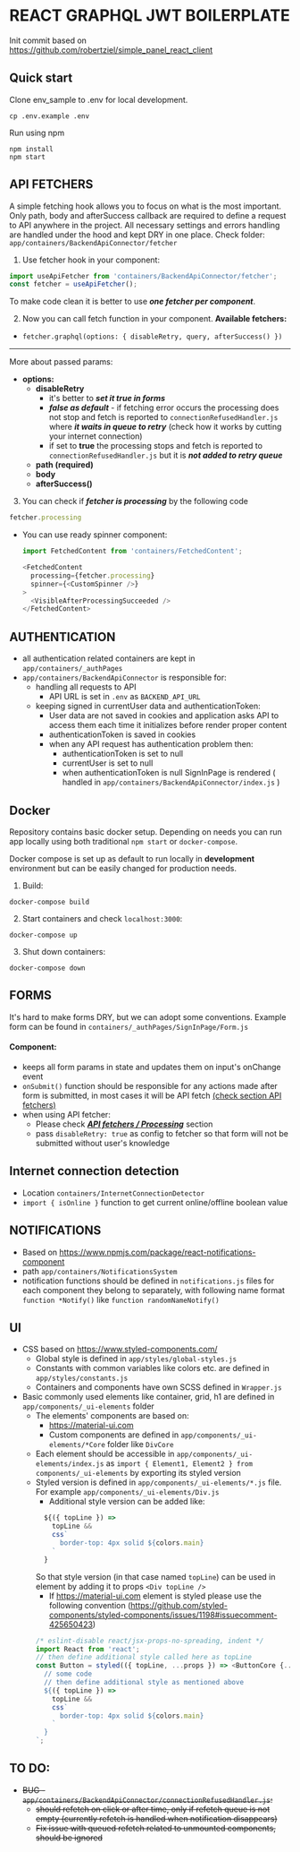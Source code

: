 # REACT GRAPHQL JWT BOILERPLATE

Init commit based on https://github.com/robertziel/simple_panel_react_client

## Quick start

Clone env_sample to .env for local development.

```
cp .env.example .env
```

Run using npm
```
npm install
npm start
```

## API FETCHERS
 A simple fetching hook allows you to focus on what is the most important. Only path, body and afterSuccess callback are required to define a request to API anywhere in the project. All necessary settings and errors handling are handled under the hood and kept DRY in one place. Check folder: `app/containers/BackendApiConnector/fetcher`

1. Use fetcher hook in your component:
```js
import useApiFetcher from 'containers/BackendApiConnector/fetcher';
const fetcher = useApiFetcher();
```
To make code clean it is better to use ***one fetcher per component***.

2. Now you can call fetch function in your component. **Available fetchers:**
  * `fetcher.graphql(options: { disableRetry, query, afterSuccess() })`

  ---

  More about passed params:

  * **options:**
    * **disableRetry**
      * it's better to ***set it true in forms***
      * ***false as default*** - if fetching error occurs the processing does not stop and fetch is reported to `connectionRefusedHandler.js` where ***it waits in queue to retry*** (check how it works by cutting your internet connection)
      * if set to __true__ the processing stops and fetch is reported to `connectionRefusedHandler.js` but it is ***not added to retry queue***
    * **path (required)**
    * **body**
    * **afterSuccess()**


3. You can check if ***fetcher is processing*** by the following code
  ```js
  fetcher.processing
  ```

  * You can use ready spinner component:

    ```js
    import FetchedContent from 'containers/FetchedContent';

    <FetchedContent
      processing={fetcher.processing}
      spinner={<CustomSpinner />}
    >
      <VisibleAfterProcessingSucceeded />
    </FetchedContent>
    ```


## AUTHENTICATION
* all authentication related containers are kept in `app/containers/_authPages`
* `app/containers/BackendApiConnector` is responsible for:
  * handling all requests to API
    * API URL is set in `.env` as `BACKEND_API_URL`
  * keeping signed in currentUser data and authenticationToken:
    * User data are not saved in cookies and application asks API to access them each time it initializes before render proper content
    * authenticationToken is saved in cookies
    * when any API request has authentication problem then:
      * authenticationToken is set to null
      * currentUser is set to null
      * when authenticationToken is null SignInPage is rendered ( handled in `app/containers/BackendApiConnector/index.js` )

## Docker

Repository contains basic docker setup. Depending on needs you can run app locally using both traditional `npm start` or `docker-compose`.

Docker compose is set up as default to run locally in **development** environment but can be easily changed for production needs.

1. Build:
```
docker-compose build
```

2. Start containers and check `localhost:3000`:
```
docker-compose up
```

3. Shut down containers:
```
docker-compose down
```

## FORMS
It's hard to make forms DRY, but we can adopt some conventions.
Example form can be found in `containers/_authPages/SignInPage/Form.js`
#### **Component:**
* keeps all form params in state and updates them on input's onChange event
* `onSubmit()` function should be responsible for any actions made after form is submitted, in most cases it will be API fetch [(check section API fetchers)](#api-fetchers)
* when using API fetcher:
  * Please check [**_API fetchers / Processing_**](#api-fetchers) section
  * pass `disableRetry: true` as config to fetcher so that form will not be submitted without user's knowledge

## Internet connection detection
* Location `containers/InternetConnectionDetector`
* `import { isOnline }` function to get current online/offline boolean value

## NOTIFICATIONS
* Based on https://www.npmjs.com/package/react-notifications-component
* path `app/containers/NotificationsSystem`
* notification functions should be defined in `notifications.js` files for each component they belong to separately, with following name format `function *Notify()` like `function randomNameNotify()`

## UI
* CSS based on https://www.styled-components.com/
  * Global style is defined in `app/styles/global-styles.js`
  * Constants with common variables like colors etc. are defined in `app/styles/constants.js`
  * Containers and components have own SCSS defined in `Wrapper.js`
* Basic commonly used elements like container, grid, h1 are defined in `app/components/_ui-elements` folder
  * The elements' components are based on:
    * https://material-ui.com
    * Custom components are defined in `app/components/_ui-elements/*Core` folder like `DivCore`
  * Each element should be accessible in `app/components/_ui-elements/index.js` as `import { Element1, Element2 } from components/_ui-elements` by exporting its styled version
  * Styled version is defined in `app/components/_ui-elements/*.js` file. For example `app/components/_ui-elements/Div.js`
    * Additional style version can be added like:
    ```javascript
      ${({ topLine }) =>
        topLine &&
        css`
          border-top: 4px solid ${colors.main}
        `
      }
    ```
    So that style version (in that case named `topLine`) can be used in element by adding it to props `<Div topLine />`
    * If https://material-ui.com element is styled please use the following convention (https://github.com/styled-components/styled-components/issues/1198#issuecomment-425650423)
    ```javascript
    /* eslint-disable react/jsx-props-no-spreading, indent */
    import React from 'react';
    // then define additional style called here as topLine
    const Button = styled(({ topLine, ...props }) => <ButtonCore {...props} />)`
      // some code
      // then define additional style as mentioned above
      ${({ topLine }) =>
        topLine &&
        css`
          border-top: 4px solid ${colors.main}
        `
      }
    `;
    ```


## TO DO:
* ~~BUG - `app/containers/BackendApiConnector/connectionRefusedHandler.js`:~~
  * ~~should refetch on click or after time, only if refetch queue is not empty (currently refetch is handled when notification disappears)~~
  * ~~Fix issue with queued refetch related to unmounted components, should be ignored~~
